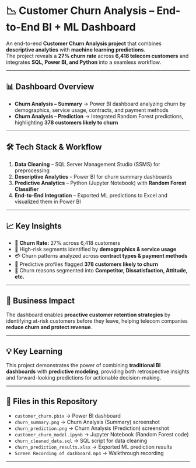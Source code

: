 # 📉 Customer Churn Analysis – End-to-End BI + ML Dashboard

An end-to-end **Customer Churn Analysis project** that combines **descriptive analytics** with **machine learning predictions**.  
The project reveals a **27% churn rate** across **6,418 telecom customers** and integrates **SQL, Power BI, and Python** into a seamless workflow.  

---

## 📊 Dashboard Overview
- **Churn Analysis – Summary** → Power BI dashboard analyzing churn by demographics, service usage, contracts, and payment methods  
- **Churn Analysis – Prediction** → Integrated Random Forest predictions, highlighting **378 customers likely to churn**  

---

## 🛠️ Tech Stack & Workflow
1. **Data Cleaning** – SQL Server Management Studio (SSMS) for preprocessing  
2. **Descriptive Analytics** – Power BI for churn summary dashboards  
3. **Predictive Analytics** – Python (Jupyter Notebook) with **Random Forest Classifier**  
4. **End-to-End Integration** – Exported ML predictions to Excel and visualized them in Power BI  

---

## 📈 Key Insights
- 📌 **Churn Rate:** 27% across 6,418 customers  
- 👥 High-risk segments identified by **demographics & service usage**  
- 💳 Churn patterns analyzed across **contract types & payment methods**  
- 🔮 Predictive profiles flagged **378 customers likely to churn**  
- 📂 Churn reasons segmented into **Competitor, Dissatisfaction, Attitude, etc.**  

---

## 🎯 Business Impact
The dashboard enables **proactive customer retention strategies** by identifying at-risk customers before they leave, helping telecom companies **reduce churn and protect revenue**.  

---

## 💡 Key Learning
This project demonstrates the power of combining **traditional BI dashboards** with **predictive modeling**, providing both retrospective insights and forward-looking predictions for actionable decision-making.  

---

## 📂 Files in this Repository
- `customer_churn.pbix` → Power BI dashboard  
- `churn_summary.png` → Churn Analysis (Summary) screenshot  
- `churn_prediction.png` → Churn Analysis (Prediction) screenshot  
- `customer_churn_model.ipynb` → Jupyter Notebook (Random Forest code)  
- `churn_cleaned_data.sql` → SQL script for data cleaning  
- `churn_prediction_results.xlsx` → Exported ML prediction results  
- `Screen Recording of dashboard.mp4` → Walkthrough recording  

---
